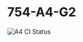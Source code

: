 # 754-A4-G2
![A4 CI Status](https://github.com/BruceZeng1/754-A4-G2/actions/workflows/gradle.yml/badge.svg)
